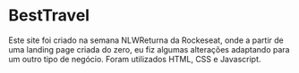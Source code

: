 # BestTravel
Este site foi criado na semana NLWReturna da Rockeseat, onde a partir de uma landing page criada do zero, eu fiz algumas alterações adaptando para um outro tipo de negócio.
Foram utilizados HTML, CSS e Javascript.
